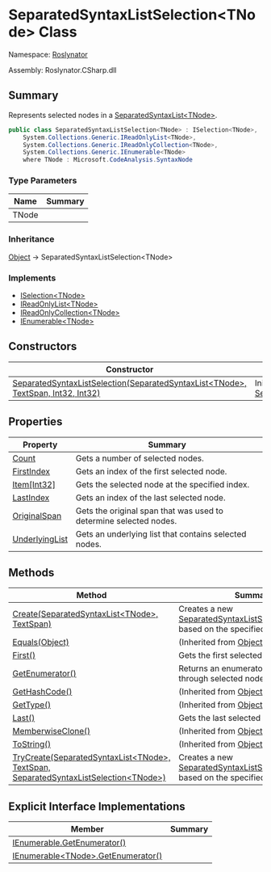 # SeparatedSyntaxListSelection\<TNode> Class

Namespace: [Roslynator](../README.md)

Assembly: Roslynator\.CSharp\.dll

## Summary

Represents selected nodes in a [SeparatedSyntaxList\<TNode>](https://docs.microsoft.com/en-us/dotnet/api/microsoft.codeanalysis.separatedsyntaxlist-1)\.

```csharp
public class SeparatedSyntaxListSelection<TNode> : ISelection<TNode>,
    System.Collections.Generic.IReadOnlyList<TNode>,
    System.Collections.Generic.IReadOnlyCollection<TNode>,
    System.Collections.Generic.IEnumerable<TNode>
    where TNode : Microsoft.CodeAnalysis.SyntaxNode
```

### Type Parameters

| Name | Summary |
| ---- | ------- |
| TNode | |

### Inheritance

[Object](https://docs.microsoft.com/en-us/dotnet/api/system.object) &#x2192; SeparatedSyntaxListSelection\<TNode>

### Implements

* [ISelection\<TNode>](../ISelection-1/README.md)
* [IReadOnlyList\<TNode>](https://docs.microsoft.com/en-us/dotnet/api/system.collections.generic.ireadonlylist-1)
* [IReadOnlyCollection\<TNode>](https://docs.microsoft.com/en-us/dotnet/api/system.collections.generic.ireadonlycollection-1)
* [IEnumerable\<TNode>](https://docs.microsoft.com/en-us/dotnet/api/system.collections.generic.ienumerable-1)

## Constructors

| Constructor | Summary |
| ----------- | ------- |
| [SeparatedSyntaxListSelection(SeparatedSyntaxList\<TNode>, TextSpan, Int32, Int32)](-ctor/README.md) | Initializes a new instance of the [SeparatedSyntaxListSelection\<TNode>](./README.md)\. |

## Properties

| Property | Summary |
| -------- | ------- |
| [Count](Count/README.md) | Gets a number of selected nodes\. |
| [FirstIndex](FirstIndex/README.md) | Gets an index of the first selected node\. |
| [Item\[Int32\]](Item/README.md) | Gets the selected node at the specified index\. |
| [LastIndex](LastIndex/README.md) | Gets an index of the last selected node\. |
| [OriginalSpan](OriginalSpan/README.md) | Gets the original span that was used to determine selected nodes\. |
| [UnderlyingList](UnderlyingList/README.md) | Gets an underlying list that contains selected nodes\. |

## Methods

| Method | Summary |
| ------ | ------- |
| [Create(SeparatedSyntaxList\<TNode>, TextSpan)](Create/README.md) | Creates a new [SeparatedSyntaxListSelection\<TNode>](./README.md) based on the specified list and span\. |
| [Equals(Object)](https://docs.microsoft.com/en-us/dotnet/api/system.object.equals) |  \(Inherited from [Object](https://docs.microsoft.com/en-us/dotnet/api/system.object)\) |
| [First()](First/README.md) | Gets the first selected node\. |
| [GetEnumerator()](GetEnumerator/README.md) | Returns an enumerator that iterates through selected nodes\. |
| [GetHashCode()](https://docs.microsoft.com/en-us/dotnet/api/system.object.gethashcode) |  \(Inherited from [Object](https://docs.microsoft.com/en-us/dotnet/api/system.object)\) |
| [GetType()](https://docs.microsoft.com/en-us/dotnet/api/system.object.gettype) |  \(Inherited from [Object](https://docs.microsoft.com/en-us/dotnet/api/system.object)\) |
| [Last()](Last/README.md) | Gets the last selected node\. |
| [MemberwiseClone()](https://docs.microsoft.com/en-us/dotnet/api/system.object.memberwiseclone) |  \(Inherited from [Object](https://docs.microsoft.com/en-us/dotnet/api/system.object)\) |
| [ToString()](https://docs.microsoft.com/en-us/dotnet/api/system.object.tostring) |  \(Inherited from [Object](https://docs.microsoft.com/en-us/dotnet/api/system.object)\) |
| [TryCreate(SeparatedSyntaxList\<TNode>, TextSpan, SeparatedSyntaxListSelection\<TNode>)](TryCreate/README.md) | Creates a new [SeparatedSyntaxListSelection\<TNode>](./README.md) based on the specified list and span\. |

## Explicit Interface Implementations

| Member | Summary |
| ------ | ------- |
| [IEnumerable.GetEnumerator()](System-Collections-IEnumerable-GetEnumerator/README.md) | |
| [IEnumerable\<TNode>.GetEnumerator()](System-Collections-Generic-IEnumerable-TNode--GetEnumerator/README.md) | |

